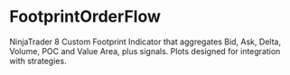 # FootprintOrderFlow
NinjaTrader 8 Custom Footprint Indicator that aggregates Bid, Ask, Delta, Volume, POC and Value Area, plus signals. Plots designed for integration with strategies.
